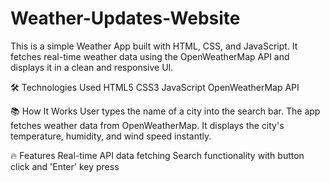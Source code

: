 # Weather-Updates-Website
This is a simple Weather App built with HTML, CSS, and JavaScript.
It fetches real-time weather data using the OpenWeatherMap API and displays it in a clean and responsive UI.


🛠️ Technologies Used
HTML5
CSS3
JavaScript
OpenWeatherMap API


📚 How It Works
User types the name of a city into the search bar.
The app fetches weather data from OpenWeatherMap.
It displays the city's temperature, humidity, and wind speed instantly.


🔥 Features
Real-time API data fetching
Search functionality with button click and 'Enter' key press
